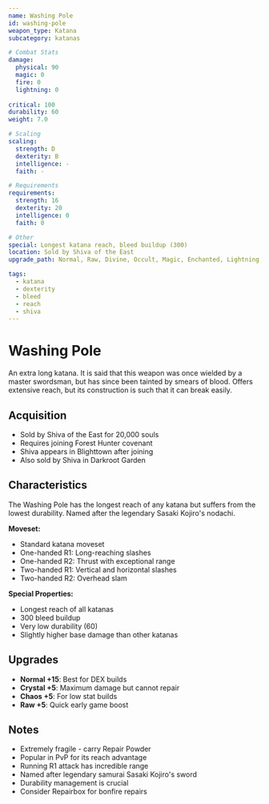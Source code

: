 ```yaml
---
name: Washing Pole
id: washing-pole
weapon_type: Katana
subcategory: katanas

# Combat Stats
damage:
  physical: 90
  magic: 0
  fire: 0
  lightning: 0
  
critical: 100
durability: 60
weight: 7.0

# Scaling
scaling:
  strength: D
  dexterity: B
  intelligence: -
  faith: -

# Requirements
requirements:
  strength: 16
  dexterity: 20
  intelligence: 0
  faith: 0

# Other
special: Longest katana reach, bleed buildup (300)
location: Sold by Shiva of the East
upgrade_path: Normal, Raw, Divine, Occult, Magic, Enchanted, Lightning, Crystal, Fire, Chaos

tags:
  - katana
  - dexterity
  - bleed
  - reach
  - shiva
---
```


# Washing Pole

An extra long katana. It is said that this weapon was once wielded by a master swordsman, but has since been tainted by smears of blood. Offers extensive reach, but its construction is such that it can break easily.

## Acquisition
- Sold by Shiva of the East for 20,000 souls
- Requires joining Forest Hunter covenant
- Shiva appears in Blighttown after joining
- Also sold by Shiva in Darkroot Garden

## Characteristics
The Washing Pole has the longest reach of any katana but suffers from the lowest durability. Named after the legendary Sasaki Kojiro's nodachi.

**Moveset:**
- Standard katana moveset
- One-handed R1: Long-reaching slashes
- One-handed R2: Thrust with exceptional range
- Two-handed R1: Vertical and horizontal slashes
- Two-handed R2: Overhead slam

**Special Properties:**
- Longest reach of all katanas
- 300 bleed buildup
- Very low durability (60)
- Slightly higher base damage than other katanas

## Upgrades
- **Normal +15**: Best for DEX builds
- **Crystal +5**: Maximum damage but cannot repair
- **Chaos +5**: For low stat builds
- **Raw +5**: Quick early game boost

## Notes
- Extremely fragile - carry Repair Powder
- Popular in PvP for its reach advantage
- Running R1 attack has incredible range
- Named after legendary samurai Sasaki Kojiro's sword
- Durability management is crucial
- Consider Repairbox for bonfire repairs